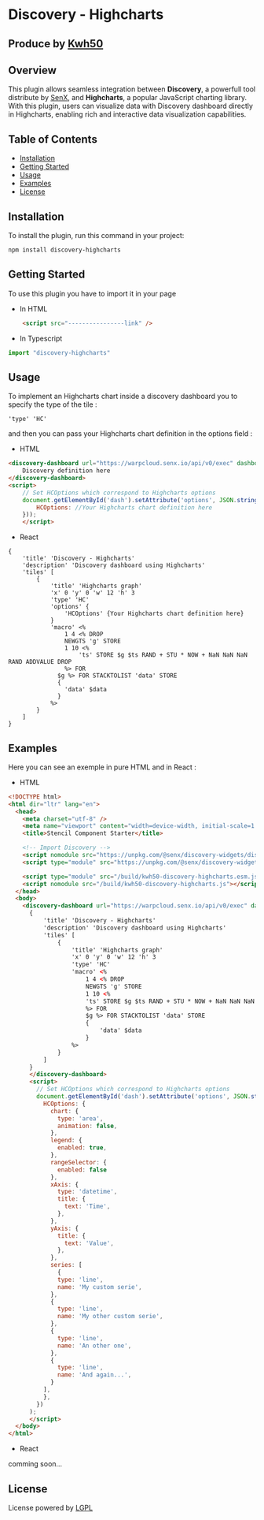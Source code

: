 # Discovery - Highcharts
## Produce by [Kwh50](https://kwh50.io)

## Overview

This plugin allows seamless integration between **Discovery**, a powerfull tool distribute by [SenX](https://senx.io), and **Highcharts**, a popular JavaScript charting library. With this plugin, users can visualize data with Discovery dashboard directly in Highcharts, enabling rich and interactive data visualization capabilities.

## Table of Contents

- [Installation](#installation)
- [Getting Started](#getting-started)
- [Usage](#usage)
- [Examples](#examples)
- [License](#license)

## Installation

To install the plugin, run this command in your project:

   ```bash
   npm install discovery-highcharts
   ```
## Getting Started

To use this plugin you have to import it in your page

- In HTML
```html
    <script src="----------------link" />
```

- In Typescript
```ts
import "discovery-highcharts"
```

## Usage

To implement an Highcharts chart inside a discovery dashboard you to specify the type of the tile :
```mc2
'type' 'HC'
```

and then you can pass your Highcharts chart definition in the options field :

- HTML
```html
<discovery-dashboard url="https://warpcloud.senx.io/api/v0/exec" dashboard-title="Discovery - Highcharts" debug id="dash">
    Discovery definition here
</discovery-dashboard>
<script>
    // Set HCOptions which correspond to Highcharts options
    document.getElementById('dash').setAttribute('options', JSON.stringify({
        HCOptions: //Your Highcharts chart definition here
    }));
    </script>
```

- React
```tsx
{
    'title' 'Discovery - Highcharts'
    'description' 'Discovery dashboard using Highcharts'
    'tiles' [
        {
            'title' 'Highcharts graph'
            'x' 0 'y' 0 'w' 12 'h' 3
            'type' 'HC'
            'options' {
                'HCOptions' {Your Highcharts chart definition here}
            }
            'macro' <%
                1 4 <% DROP 
                NEWGTS 'g' STORE
                1 10 <% 
                    'ts' STORE $g $ts RAND + STU * NOW + NaN NaN NaN RAND ADDVALUE DROP
                %> FOR
              $g %> FOR STACKTOLIST 'data' STORE
              { 
                'data' $data 
              }
            %>
        }
    ]
}
```

## Examples

Here you can see an exemple in pure HTML and in React :

- HTML

```html
<!DOCTYPE html>
<html dir="ltr" lang="en">
  <head>
    <meta charset="utf-8" />
    <meta name="viewport" content="width=device-width, initial-scale=1.0, minimum-scale=1.0, maximum-scale=5.0" />
    <title>Stencil Component Starter</title>

    <!-- Import Discovery -->
    <script nomodule src="https://unpkg.com/@senx/discovery-widgets/dist/discovery/discovery.js"></script>
    <script type="module" src="https://unpkg.com/@senx/discovery-widgets/dist/discovery/discovery.esm.js"></script>

    <script type="module" src="/build/kwh50-discovery-highcharts.esm.js"></script>
    <script nomodule src="/build/kwh50-discovery-highcharts.js"></script>
  </head>
  <body>
    <discovery-dashboard url="https://warpcloud.senx.io/api/v0/exec" dashboard-title="Discovery - Highcharts" debug id="dash">
      {
          'title' 'Discovery - Highcharts'
          'description' 'Discovery dashboard using Highcharts'
          'tiles' [
              {
                  'title' 'Highcharts graph'
                  'x' 0 'y' 0 'w' 12 'h' 3
                  'type' 'HC'
                  'macro' <%
                      1 4 <% DROP 
                      NEWGTS 'g' STORE
                      1 10 <% 
                      'ts' STORE $g $ts RAND + STU * NOW + NaN NaN NaN RAND ADDVALUE DROP 
                      %> FOR
                      $g %> FOR STACKTOLIST 'data' STORE
                      { 
                          'data' $data 
                      }
                  %>
              }
          ]
      }
      </discovery-dashboard>
      <script>
        // Set HCOptions which correspond to Highcharts options
        document.getElementById('dash').setAttribute('options', JSON.stringify({
          HCOptions: {
            chart: {
              type: 'area',
              animation: false,
            },
            legend: {
              enabled: true,
            },
            rangeSelector: {
              enabled: false
            },
            xAxis: {
              type: 'datetime',
              title: {
                text: 'Time',
              },
            },
            yAxis: {
              title: {
                text: 'Value',
              },
            },
            series: [
              {
              type: 'line',
              name: 'My custom serie',
            },
            {
              type: 'line',
              name: 'My other custom serie',
            },
            {
              type: 'line',
              name: 'An other one',
            },
            {
              type: 'line',
              name: 'And again...',
            }
          ],
          },
        })
      );
      </script>
  </body>
</html>
```

- React

comming soon...

## License

License powered by [LGPL](https://www.gnu.org/licenses/lgpl-3.0.fr.html)